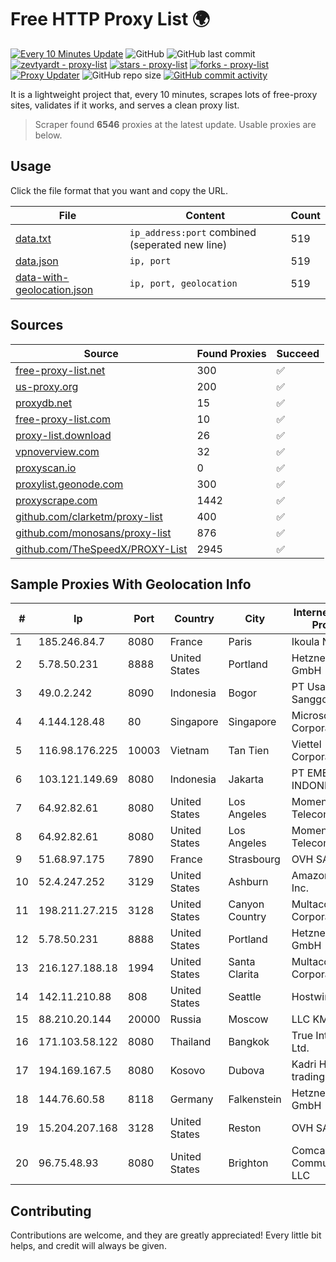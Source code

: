 
# Free HTTP Proxy List 🌍

[![Every 10 Minutes Update](https://github.com/mertguvencli/http-proxy-list/actions/workflows/main.yml/badge.svg?branch=main)](https://github.com/mertguvencli/http-proxy-list/actions/workflows/main.yml)
![GitHub](https://img.shields.io/github/license/mertguvencli/http-proxy-list)
![GitHub last commit](https://img.shields.io/github/last-commit/mertguvencli/http-proxy-list)
[![zevtyardt - proxy-list](https://img.shields.io/static/v1?label=zevtyardt&message=proxy-list&color=blue&logo=github)](https://github.com/zevtyardt/proxy-list "Go to GitHub repo")
[![stars - proxy-list](https://img.shields.io/github/stars/zevtyardt/proxy-list?style=social)](https://github.com/zevtyardt/proxy-list)
[![forks - proxy-list](https://img.shields.io/github/forks/zevtyardt/proxy-list?style=social)](https://github.com/zevtyardt/proxy-list)
[![Proxy Updater](https://github.com/zevtyardt/proxy-list/workflows/Proxy%20Updater/badge.svg)](https://github.com/zevtyardt/proxy-list/actions?query=workflow:"Proxy+Updater")
![GitHub repo size](https://img.shields.io/github/repo-size/zevtyardt/proxy-list)
[![GitHub commit activity](https://img.shields.io/github/commit-activity/m/zevtyardt/proxy-list?logo=commits)](https://github.com/zevtyardt/proxy-list/commits/main)

It is a lightweight project that, every 10 minutes, scrapes lots of free-proxy sites, validates if it works, and serves a clean proxy list.

> Scraper found **6546** proxies at the latest update. Usable proxies are below.

## Usage

Click the file format that you want and copy the URL.

|File|Content|Count|
|----|-------|-----|
|[data.txt](https://raw.githubusercontent.com/mertguvencli/http-proxy-list/main/proxy-list/data.txt)|`ip_address:port` combined (seperated new line)|519|
|[data.json](https://raw.githubusercontent.com/mertguvencli/http-proxy-list/main/proxy-list/data.json)|`ip, port`|519|
|[data-with-geolocation.json](https://raw.githubusercontent.com/mertguvencli/http-proxy-list/main/proxy-list/data-with-geolocation.json)|`ip, port, geolocation`|519|

## Sources

|Source|Found Proxies|Succeed|
|------|-------------|-------|
|[free-proxy-list.net](https://free-proxy-list.net)|300|✅|
|[us-proxy.org](https://www.us-proxy.org)|200|✅|
|[proxydb.net](http://proxydb.net)|15|✅|
|[free-proxy-list.com](https://free-proxy-list.com/?page=&port=&type%5B%5D=http&type%5B%5D=https&up_time=0&search=Search)|10|✅|
|[proxy-list.download](https://www.proxy-list.download/HTTP)|26|✅|
|[vpnoverview.com](https://vpnoverview.com/privacy/anonymous-browsing/free-proxy-servers)|32|✅|
|[proxyscan.io](https://www.proxyscan.io)|0|✅|
|[proxylist.geonode.com](https://proxylist.geonode.com/api/proxy-list?limit=300&page=1&sort_by=lastChecked&sort_type=desc&protocols=http,https)|300|✅|
|[proxyscrape.com](https://api.proxyscrape.com/v2/?request=displayproxies&protocol=http&timeout=10000&country=all&ssl=all&anonymity=all)|1442|✅|
|[github.com/clarketm/proxy-list](https://raw.githubusercontent.com/clarketm/proxy-list/master/proxy-list-raw.txt)|400|✅|
|[github.com/monosans/proxy-list](https://raw.githubusercontent.com/monosans/proxy-list/main/proxies/http.txt)|876|✅|
|[github.com/TheSpeedX/PROXY-List](https://raw.githubusercontent.com/TheSpeedX/PROXY-List/master/http.txt)|2945|✅|


## Sample Proxies With Geolocation Info

|#|Ip|Port|Country|City|Internet Service Provider|
|-|--|----|-------|----|-------------------------|
|1|185.246.84.7|8080|France|Paris|Ikoula Net SAS|
|2|5.78.50.231|8888|United States|Portland|Hetzner Online GmbH|
|3|49.0.2.242|8090|Indonesia|Bogor|PT Usaha Adi Sanggoro|
|4|4.144.128.48|80|Singapore|Singapore|Microsoft Corporation|
|5|116.98.176.225|10003|Vietnam|Tan Tien|Viettel Corporation|
|6|103.121.149.69|8080|Indonesia|Jakarta|PT EMERIO INDONESIA|
|7|64.92.82.61|8080|United States|Los Angeles|Momentum Telecom, Inc.|
|8|64.92.82.61|8080|United States|Los Angeles|Momentum Telecom, Inc.|
|9|51.68.97.175|7890|France|Strasbourg|OVH SAS|
|10|52.4.247.252|3129|United States|Ashburn|Amazon.com, Inc.|
|11|198.211.27.215|3128|United States|Canyon Country|Multacom Corporation|
|12|5.78.50.231|8888|United States|Portland|Hetzner Online GmbH|
|13|216.127.188.18|1994|United States|Santa Clarita|Multacom Corporation|
|14|142.11.210.88|808|United States|Seattle|Hostwinds LLC.|
|15|88.210.20.144|20000|Russia|Moscow|LLC KMS-KOM|
|16|171.103.58.122|8080|Thailand|Bangkok|True Internet Co., Ltd.|
|17|194.169.167.5|8080|Kosovo|Dubova|Kadri Haxhiaj trading as "B.I."|
|18|144.76.60.58|8118|Germany|Falkenstein|Hetzner Online GmbH|
|19|15.204.207.168|3128|United States|Reston|OVH SAS|
|20|96.75.48.93|8080|United States|Brighton|Comcast Cable Communications, LLC|



## Contributing

Contributions are welcome, and they are greatly appreciated! Every
little bit helps, and credit will always be given.


